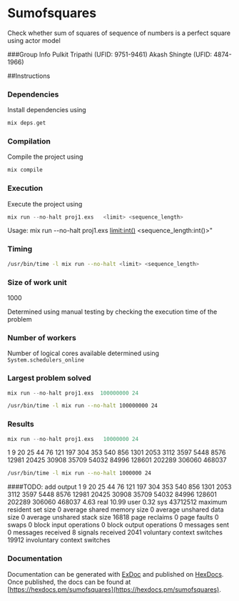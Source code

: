 # Sumofsquares

Check whether sum of squares of sequence of numbers is a perfect square using actor
model

###Group Info
Pulkit Tripathi (UFID: 9751-9461)
Akash Shingte (UFID: 4874-1966)


##Instructions

### Dependencies

Install dependencies using
```elixir
mix deps.get
```
### Compilation 

Compile the project using
```elixir
mix compile
```
### Execution

Execute the project using
```elixir
mix run --no-halt proj1.exs   <limit> <sequence_length>
```
Usage: mix run --no-halt proj1.exs  <limit:int()> <sequence_length:int()>"

### Timing 

```bash
/usr/bin/time -l mix run --no-halt <limit> <sequence_length>
```

### Size of work unit
1000

Determined using manual testing by checking the execution time of the problem

### Number of workers
Number of logical cores available determined using `System.schedulers_online`


### Largest problem solved
```elixir
mix run --no-halt proj1.exs  100000000 24
```

```bash
/usr/bin/time -l mix run --no-halt 100000000 24
```

### Results

```elixir
mix run --no-halt proj1.exs   10000000 24
```
1
9
20
25
44
76
121
197
304
353
540
856
1301
2053
3112
3597
5448
8576
12981
20425
30908
35709
54032
84996
128601
202289
306060
468037

```bash
/usr/bin/time -l mix run --no-halt 1000000 24
```

####TODO: add output
1
9
20
25
44
76
121
197
304
353
540
856
1301
2053
3112
3597
5448
8576
12981
20425
30908
35709
54032
84996
128601
202289
306060
468037
        4.63 real        10.99 user         0.32 sys
  43712512  maximum resident set size
         0  average shared memory size
         0  average unshared data size
         0  average unshared stack size
     16818  page reclaims
         0  page faults
         0  swaps
         0  block input operations
         0  block output operations
         0  messages sent
         0  messages received
         8  signals received
      2041  voluntary context switches
     19912  involuntary context switches



### Documentation
Documentation can be generated with [ExDoc](https://github.com/elixir-lang/ex_doc)
and published on [HexDocs](https://hexdocs.pm). Once published, the docs can
be found at [https://hexdocs.pm/sumofsquares](https://hexdocs.pm/sumofsquares).


